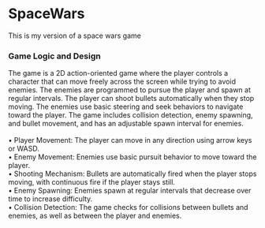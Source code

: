 # SpaceWars
This is my version of a space wars game

### Game Logic and Design
The game is a 2D action-oriented game where the player controls a character that can move freely across the screen while trying to avoid enemies. The enemies are programmed to pursue the player and spawn at regular intervals. The player can shoot bullets automatically when they stop moving. The enemies use basic steering and seek behaviors to navigate toward the player. The game includes collision detection, enemy spawning, and bullet movement, and has an adjustable spawn interval for enemies. <br/><br/>
•	Player Movement: The player can move in any direction using arrow keys or WASD.<br/>
•	Enemy Movement: Enemies use basic pursuit behavior to move toward the player.<br/>
•	Shooting Mechanism: Bullets are automatically fired when the player stops moving, with continuous fire if the player stays still.<br/>
•	Enemy Spawning: Enemies spawn at regular intervals that decrease over time to increase difficulty.<br/>
•	Collision Detection: The game checks for collisions between bullets and enemies, as well as between the player and enemies.<br/>


